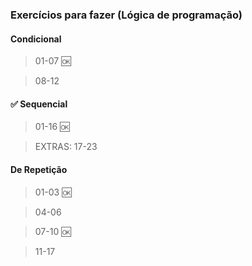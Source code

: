 ### Exercícios para fazer (Lógica de programação)

#### Condicional

> 01-07 🆗

> 08-12

#### ✅ Sequencial

> 01-16 🆗

> EXTRAS: 17-23


#### De Repetição
> 01-03 🆗

> 04-06

> 07-10 🆗

> 11-17
